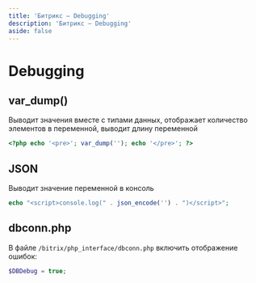 ```yaml
---
title: 'Битрикс — Debugging'
description: 'Битрикс — Debugging'
aside: false
---
```


# Debugging

## var_dump()
Выводит значения вместе с типами данных, отображает количество элементов в переменной, выводит длину переменной
```php
<?php echo '<pre>'; var_dump(''); echo '</pre>'; ?>
```

## JSON
Выводит значение переменной в консоль
```php
echo "<script>console.log(" . json_encode('') . ")</script>";
```

## dbconn.php
В файле `/bitrix/php_interface/dbconn.php` включить отображение ошибок:
```php
$DBDebug = true;
```
